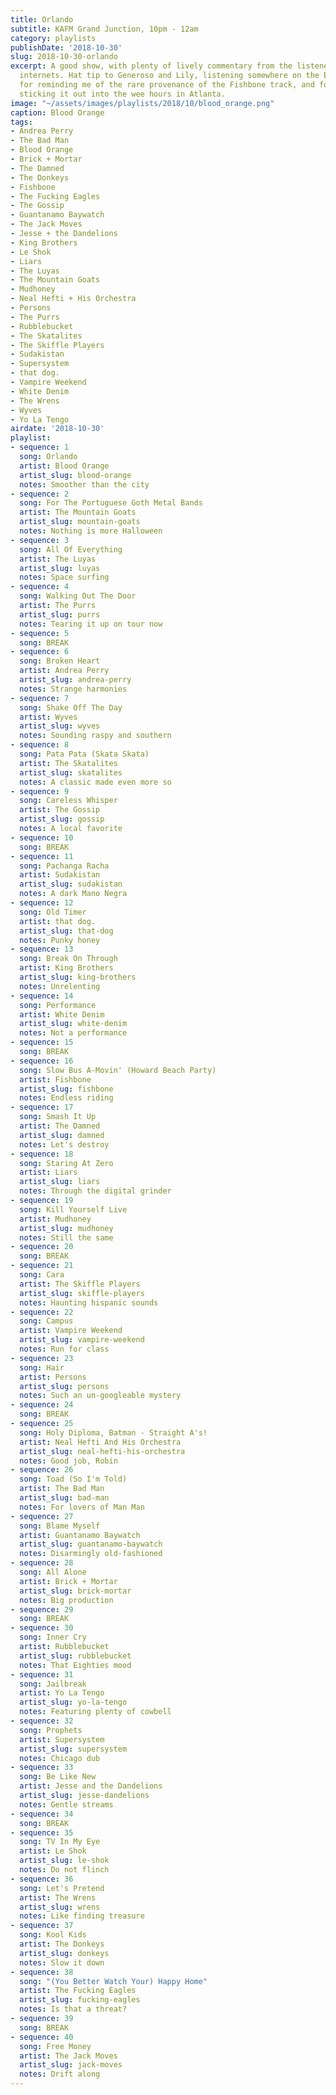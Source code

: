 ```yaml
---
title: Orlando
subtitle: KAFM Grand Junction, 10pm - 12am
category: playlists
publishDate: '2018-10-30'
slug: 2018-10-30-orlando
excerpt: A good show, with plenty of lively commentary from the listeners over the
  internets. Hat tip to Generoso and Lily, listening somewhere on the East Coast,
  for reminding me of the rare provenance of the Fishbone track, and for Robin for
  sticking it out into the wee hours in Atlanta.
image: "~/assets/images/playlists/2018/10/blood_orange.png"
caption: Blood Orange
tags:
- Andrea Perry
- The Bad Man
- Blood Orange
- Brick + Mortar
- The Damned
- The Donkeys
- Fishbone
- The Fucking Eagles
- The Gossip
- Guantanamo Baywatch
- The Jack Moves
- Jesse + the Dandelions
- King Brothers
- Le Shok
- Liars
- The Luyas
- The Mountain Goats
- Mudhoney
- Neal Hefti + His Orchestra
- Persons
- The Purrs
- Rubblebucket
- The Skatalites
- The Skiffle Players
- Sudakistan
- Supersystem
- that dog.
- Vampire Weekend
- White Denim
- The Wrens
- Wyves
- Yo La Tengo
airdate: '2018-10-30'
playlist:
- sequence: 1
  song: Orlando
  artist: Blood Orange
  artist_slug: blood-orange
  notes: Smoother than the city
- sequence: 2
  song: For The Portuguese Goth Metal Bands
  artist: The Mountain Goats
  artist_slug: mountain-goats
  notes: Nothing is more Halloween
- sequence: 3
  song: All Of Everything
  artist: The Luyas
  artist_slug: luyas
  notes: Space surfing
- sequence: 4
  song: Walking Out The Door
  artist: The Purrs
  artist_slug: purrs
  notes: Tearing it up on tour now
- sequence: 5
  song: BREAK
- sequence: 6
  song: Broken Heart
  artist: Andrea Perry
  artist_slug: andrea-perry
  notes: Strange harmonies
- sequence: 7
  song: Shake Off The Day
  artist: Wyves
  artist_slug: wyves
  notes: Sounding raspy and southern
- sequence: 8
  song: Pata Pata (Skata Skata)
  artist: The Skatalites
  artist_slug: skatalites
  notes: A classic made even more so
- sequence: 9
  song: Careless Whisper
  artist: The Gossip
  artist_slug: gossip
  notes: A local favorite
- sequence: 10
  song: BREAK
- sequence: 11
  song: Pachanga Racha
  artist: Sudakistan
  artist_slug: sudakistan
  notes: A dark Mano Negra
- sequence: 12
  song: Old Timer
  artist: that dog.
  artist_slug: that-dog
  notes: Punky honey
- sequence: 13
  song: Break On Through
  artist: King Brothers
  artist_slug: king-brothers
  notes: Unrelenting
- sequence: 14
  song: Performance
  artist: White Denim
  artist_slug: white-denim
  notes: Not a performance
- sequence: 15
  song: BREAK
- sequence: 16
  song: Slow Bus A-Movin' (Howard Beach Party)
  artist: Fishbone
  artist_slug: fishbone
  notes: Endless riding
- sequence: 17
  song: Smash It Up
  artist: The Damned
  artist_slug: damned
  notes: Let's destroy
- sequence: 18
  song: Staring At Zero
  artist: Liars
  artist_slug: liars
  notes: Through the digital grinder
- sequence: 19
  song: Kill Yourself Live
  artist: Mudhoney
  artist_slug: mudhoney
  notes: Still the same
- sequence: 20
  song: BREAK
- sequence: 21
  song: Cara
  artist: The Skiffle Players
  artist_slug: skiffle-players
  notes: Haunting hispanic sounds
- sequence: 22
  song: Campus
  artist: Vampire Weekend
  artist_slug: vampire-weekend
  notes: Run for class
- sequence: 23
  song: Hair
  artist: Persons
  artist_slug: persons
  notes: Such an un-googleable mystery
- sequence: 24
  song: BREAK
- sequence: 25
  song: Holy Diploma, Batman - Straight A's!
  artist: Neal Hefti And His Orchestra
  artist_slug: neal-hefti-his-orchestra
  notes: Good job, Robin
- sequence: 26
  song: Toad (So I'm Told)
  artist: The Bad Man
  artist_slug: bad-man
  notes: For lovers of Man Man
- sequence: 27
  song: Blame Myself
  artist: Guantanamo Baywatch
  artist_slug: guantanamo-baywatch
  notes: Disarmingly old-fashioned
- sequence: 28
  song: All Alone
  artist: Brick + Mortar
  artist_slug: brick-mortar
  notes: Big production
- sequence: 29
  song: BREAK
- sequence: 30
  song: Inner Cry
  artist: Rubblebucket
  artist_slug: rubblebucket
  notes: That Eighties mood
- sequence: 31
  song: Jailbreak
  artist: Yo La Tengo
  artist_slug: yo-la-tengo
  notes: Featuring plenty of cowbell
- sequence: 32
  song: Prophets
  artist: Supersystem
  artist_slug: supersystem
  notes: Chicago dub
- sequence: 33
  song: Be Like New
  artist: Jesse and the Dandelions
  artist_slug: jesse-dandelions
  notes: Gentle streams
- sequence: 34
  song: BREAK
- sequence: 35
  song: TV In My Eye
  artist: Le Shok
  artist_slug: le-shok
  notes: Do not flinch
- sequence: 36
  song: Let's Pretend
  artist: The Wrens
  artist_slug: wrens
  notes: Like finding treasure
- sequence: 37
  song: Kool Kids
  artist: The Donkeys
  artist_slug: donkeys
  notes: Slow it down
- sequence: 38
  song: "(You Better Watch Your) Happy Home"
  artist: The Fucking Eagles
  artist_slug: fucking-eagles
  notes: Is that a threat?
- sequence: 39
  song: BREAK
- sequence: 40
  song: Free Money
  artist: The Jack Moves
  artist_slug: jack-moves
  notes: Drift along
---
```


